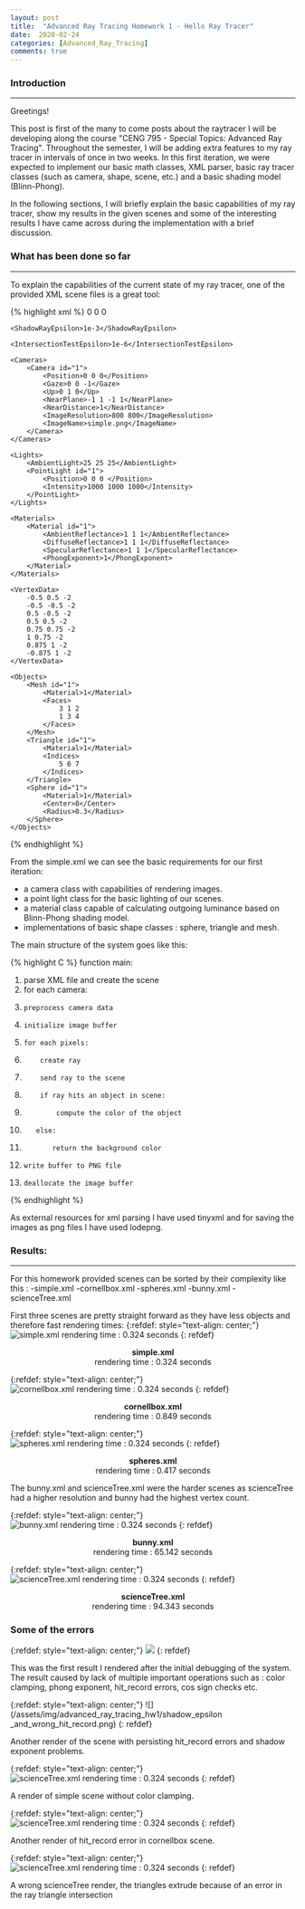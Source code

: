 ```yaml
---
layout: post
title:  "Advanced Ray Tracing Homework 1 - Hello Ray Tracer"
date:  2020-02-24
categories: [Advanced_Ray_Tracing]
comments: true
---
```


### Introduction
______________________________

Greetings!

This post is first of the many to come posts about the raytracer I will be developing along the course "CENG 795 - Special Topics: Advanced Ray Tracing". Throughout the semester, I will be adding extra features to my ray tracer in intervals of once in two weeks. In this first iteration, we were expected to implement our basic math classes, XML parser, basic ray tracer classes (such as camera, shape, scene, etc.) and a basic shading model (Blinn-Phong).

In the following sections, I will briefly explain the basic capabilities of my ray tracer, show my results in the given scenes and some of the interesting results I have came across during the implementation with a brief discussion.

### What has been done so far
______________________________
To explain the capabilities of the current state of my ray tracer, one of the provided XML scene files is a great tool:

{% highlight xml %}
<Scene>
    <BackgroundColor>0 0 0</BackgroundColor>

    <ShadowRayEpsilon>1e-3</ShadowRayEpsilon>

    <IntersectionTestEpsilon>1e-6</IntersectionTestEpsilon>

    <Cameras>
        <Camera id="1">
            <Position>0 0 0</Position>
            <Gaze>0 0 -1</Gaze>
            <Up>0 1 0</Up>
            <NearPlane>-1 1 -1 1</NearPlane>
            <NearDistance>1</NearDistance>
            <ImageResolution>800 800</ImageResolution>
            <ImageName>simple.png</ImageName>
        </Camera>
    </Cameras>

    <Lights>
        <AmbientLight>25 25 25</AmbientLight>
        <PointLight id="1">
            <Position>0 0 0 </Position>
            <Intensity>1000 1000 1000</Intensity>
        </PointLight>
    </Lights>

    <Materials>
        <Material id="1">
            <AmbientReflectance>1 1 1</AmbientReflectance>
            <DiffuseReflectance>1 1 1</DiffuseReflectance>
            <SpecularReflectance>1 1 1</SpecularReflectance>
            <PhongExponent>1</PhongExponent>
        </Material>
    </Materials>

    <VertexData>
        -0.5 0.5 -2
        -0.5 -0.5 -2
        0.5 -0.5 -2
        0.5 0.5 -2
        0.75 0.75 -2
        1 0.75 -2
        0.875 1 -2
        -0.875 1 -2
    </VertexData>

    <Objects>
        <Mesh id="1">
            <Material>1</Material>
            <Faces>
                3 1 2
                1 3 4
            </Faces>
        </Mesh>
        <Triangle id="1">
            <Material>1</Material>
            <Indices>
                5 6 7
            </Indices>
        </Triangle>
        <Sphere id="1">
            <Material>1</Material>
            <Center>8</Center>
            <Radius>0.3</Radius>
        </Sphere>
    </Objects>
</Scene>

{% endhighlight %}

From the simple.xml we can see the basic requirements for our first iteration:
- a camera class with capabilities of rendering images.
- a point light class for the basic lighting of our scenes.
- a material class capable of calculating outgoing luminance based on Blinn-Phong shading model.
- implementations of basic shape classes : sphere, triangle and mesh.

The main structure of the system goes like this:

{% highlight C %}
function main:
 1. parse XML file and create the scene
 2. for each camera:
 3.     preprocess camera data
 4.     initialize image buffer
 5.     for each pixels:
 6.         create ray
 7.         send ray to the scene
 8.         if ray hits an object in scene:
 9.             compute the color of the object
10.        else:
11.            return the background color
12.     write buffer to PNG file
13.     deallocate the image buffer
{% endhighlight %}


As external resources for xml parsing I have used tinyxml and for saving the images as png files I have used lodepng.

### Results:
_______________________________

For this homework provided scenes can be sorted by their complexity like this :
-simple.xml
-cornellbox.xml
-spheres.xml
-bunny.xml
-scienceTree.xml

First three scenes are pretty straight forward as they have less objects and therefore fast rendering times:
{:refdef: style="text-align: center;"}
![simple.xml rendering time : 0.324 seconds](/assets/img/advanced_ray_tracing_hw1/simple.png)
{: refdef}
<center><b> simple.xml </b></center>
<center>rendering time : 0.324 seconds </center>

{:refdef: style="text-align: center;"}
![cornellbox.xml rendering time : 0.324 seconds](/assets/img/advanced_ray_tracing_hw1/cornellbox.png)
{: refdef}
<center><b> cornellbox.xml </b></center>
<center>rendering time : 0.849 seconds </center>

{:refdef: style="text-align: center;"}
![spheres.xml rendering time : 0.324 seconds](/assets/img/advanced_ray_tracing_hw1/spheres.png)
{: refdef}
<center><b> spheres.xml </b></center>
<center>rendering time : 0.417 seconds </center>

The bunny.xml and scienceTree.xml were the harder scenes as scienceTree had a higher resolution and bunny had the highest vertex count.

{:refdef: style="text-align: center;"}
![bunny.xml rendering time : 0.324 seconds](/assets/img/advanced_ray_tracing_hw1/bunny.png)
{: refdef}
<center><b> bunny.xml </b></center>
<center>rendering time : 65.142 seconds </center>

{:refdef: style="text-align: center;"}
![scienceTree.xml rendering time : 0.324 seconds](/assets/img/advanced_ray_tracing_hw1/scienceTree.png)
{: refdef}
<center><b> scienceTree.xml </b></center>
<center>rendering time : 94.343 seconds </center>

### Some of the errors

{:refdef: style="text-align: center;"}
![](/assets/img/advanced_ray_tracing_hw1/phong_exponent_negative_cos_wrong_records.png)
{: refdef}

This was the first result I rendered after the initial debugging of the system. The result caused by lack of multiple important operations such as : color clamping, phong exponent, hit_record errors, cos sign checks etc.

{:refdef: style="text-align: center;"}
![](/assets/img/advanced_ray_tracing_hw1/shadow_epsilon _and_wrong_hit_record.png)
{: refdef}

Another render of the scene with persisting hit_record errors and shadow exponent problems.

{:refdef: style="text-align: center;"}
![scienceTree.xml rendering time : 0.324 seconds](/assets/img/advanced_ray_tracing_hw1/simple_no_clamp.png)
{: refdef}

A render of simple scene without color clamping.

{:refdef: style="text-align: center;"}
![scienceTree.xml rendering time : 0.324 seconds](/assets/img/advanced_ray_tracing_hw1/triangle_bug.png)
{: refdef}

Another render of hit_record error in cornellbox scene.

{:refdef: style="text-align: center;"}
![scienceTree.xml rendering time : 0.324 seconds](/assets/img/advanced_ray_tracing_hw1/unitness.png)
{: refdef}

A wrong scienceTree render, the triangles extrude because of an error in the ray triangle intersection 
